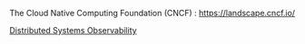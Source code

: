 The Cloud Native Computing Foundation (CNCF) : https://landscape.cncf.io/

[Distributed Systems Observability](./_Resources/Distributed_Systems_Observability.pdf)